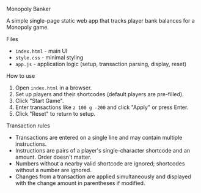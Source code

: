 Monopoly Banker

A simple single-page static web app that tracks player bank balances for a Monopoly game.

Files
- `index.html` - main UI
- `style.css` - minimal styling
- `app.js` - application logic (setup, transaction parsing, display, reset)

How to use
1. Open `index.html` in a browser.
2. Set up players and their shortcodes (default players are pre-filled).
3. Click "Start Game".
4. Enter transactions like `z 100 g -200` and click "Apply" or press Enter.
5. Click "Reset" to return to setup.

Transaction rules
- Transactions are entered on a single line and may contain multiple instructions.
- Instructions are pairs of a player's single-character shortcode and an amount. Order doesn't matter.
- Numbers without a nearby valid shortcode are ignored; shortcodes without a number are ignored.
- Changes from a transaction are applied simultaneously and displayed with the change amount in parentheses if modified.
